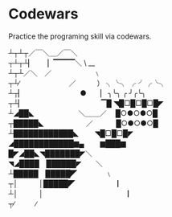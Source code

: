 # Codewars
Practice the programing skill via codewars.

┴┬┴┬／￣＼＿／￣＼<br />
┬┴┬┴▏　　▏▔▔▔▔＼ \ __<br />
┴┬┴／＼　／　　　　　　﹨<br />
┬┴∕　　　　　　　／　　　） ╮╰╮ ╭ ╯╭╰╮<br />
┴┬▏　　　　　　　　●　　▏ ╮╰╮ ╭ ╯╭╰╮<br />
┬┴▏　　　　　　　　　　　▔█ ◥█□█□█□█◤<br />
┴◢██◣　　　　　　 ＼＿＿／ 　█○●○●○█<br />
┬█████◣　　　　　　／　　 　█○●○●○█<br />
┴████████████◣ 　　◥█□█□█◤　<br />
◢████████████▆▄ 　　▆███▆<br />
█◤◢██◣◥███████◤＼<br />
◥◢████　██████◤　　＼<br />
┴█████　█████◤　　　　﹨<br />
┬│　　　│█████◤　　　　　　▏<br />
┴│　　　│　　　　　　　　　　　　▏<br />
┬∕　　　∕　<br />

